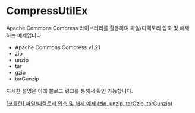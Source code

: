 # CompressUtilEx

Apache Commons Compress 라이브러리를 활용하여 파일/디렉토리 압축 및 해제하는 예제입니다.

 - Apache Commons Compress v1.21
 - zip
 - unzip
 - tar
 - gzip
 - tarGunzip



자세한 설명은 아래 블로그 링크를 통해서 확인 가능합니다.



[[코틀린] 파일/디렉토리 압축 및 해제 예제 (zip, unzip, tarGzip, tarGunzip)](https://bictoselfdev.blogspot.com/2023/07/compressUtilEx.html)
